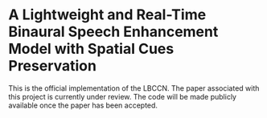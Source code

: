 # A Lightweight and Real-Time Binaural Speech Enhancement Model with Spatial Cues Preservation
This is the official implementation of the LBCCN.
The paper associated with this project is currently under review. The code will be made publicly available once the paper has been accepted.
